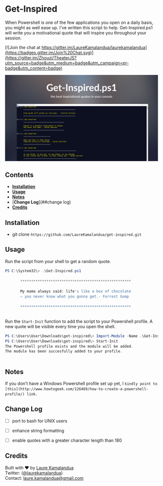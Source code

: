 # Get-Inspired
When Powershell is one of the few applications you open on a daily basis, you might as well ease up. I've written this script to help. Get-Inspired.ps1 will write you a motivational quote that will inspire you throughout your session.

[![Join the chat at https://gitter.im/LaureKamalandua/laurekamalandua](https://badges.gitter.im/Join%20Chat.svg)](https://gitter.im/Zhouzi/TheaterJS?utm_source=badge&utm_medium=badge&utm_campaign=pr-badge&utm_content=badge)

![Alt text](images/icon.jpg)


## Contents
- [**Installation**](##installation)
- [**Usage**](##usage)
- [**Notes**](##notes)
- [**Change Log**](##change log)
- [**Credits**](##credits)



## Installation

* git clone ```https://github.com/LaureKamalandua/get-inspired.git```

## Usage
Run the script from your shell to get a random quote.
```powershell
PS C:\System32\> .\Get-Inspired.ps1

       ***************************************************
       
       My mama always said: life's like a box of chocolate
       — you never know what you gonna get.- Forrest Gump
      
       ***************************************************
       
```
Run the ```Start-Init``` function to add the script to your Powershell profile. A new quote will be visible every time you open the shell.
```powershell
PS C:\Users\User\Downloads\get-inspired\> Import-Module -Name .\Get-Inspired.ps1 
PS C:\Users\User\Downloads\get-inspired\> Start-Init
The Powershell profile exists and the module will be added.
The module has been succesfully added to your profile.
       
```

## Notes
If you don't have a Windows Powershell profile set up yet, I ```kindly point to [this](http://www.howtogeek.com/126469/how-to-create-a-powershell-profile/) link.```

## Change Log

* [ ] port to bash for UNIX users
* [ ] enhance string formatting
* [ ] enable quotes with a greater character length than 180 


## Credits

Built with ❤ by [Laure Kamalandua](http://laurekamalandua.com)<br>
Twitter: ([@laurekamalandua](http://twitter.com/laurekamalandua))<br>
Contact: [laure.kamalandua@gmail.com](mailto:laure.kamalandua@gmail.com)
